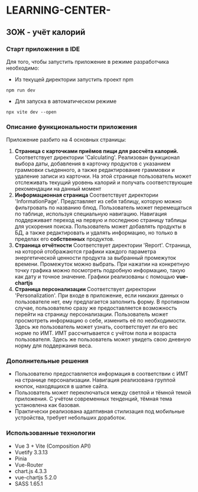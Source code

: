 # LEARNING-CENTER-
## ЗОЖ - учёт калорий
### Старт приложения в IDE
Для того, чтобы запустить приложение в режиме разработчика необходимо:
* Из текущей директории запустить проект npm
```
npm run dev
```
* Для запуска в автоматическом режиме
```
npx vite dev --open
```
### Описание функциональности приложения
Приложение разбито на 4 основных страницы:
1. **Страница с карточками приёмов пищи для рассчёта калорий.**
Соответствует директории 'Calculating'. Реализован функционал выбора даты, добавления в карточку продуктов с указанием граммовки съеденного, а также редактирование граммовки и удаление записи из карточки. На этой странице пользователь может отслеживать текущий уровень калорий и получать соответствующие рекомендации на данный момент
2. **Информационная страница**
Соответствует директории 'InformationPage'. Представляет из себя таблицу, которую можно фильтровать по названию блюд. Пользователь может перемещаться по таблице, используя специальную навигацию. Навигация поддерживает переход на первую и последнюю страницу таблицы для ускорения поиска. Пользователь может добавлять продукты в БД, а также редактировать и удалять информацию, но только в пределах его **собственных** продуктов. 
3. **Страница отчётности**
Соответствует директории 'Report'. Страница, на которой отображаются графики каждого параметра энергетической ценности продукта за выбранный промежуток времени. Промежуток можно выбрать. При нажатии на конкретную точку графика можно посмотреть подробную информацию, такую как дату и точное значение. Графики реализованы с помощью **vue-chartjs**
4. **Страница персонализации**
Соответствует директории 'Personalization'. При входе в приложение, если никаких данных о пользователе нет, ему предлагается заполнить форму. В противном случае, пользователю сразу же предоставляется возможность перейти на страницу персонализации. Пользователь может просмотреть информацию о себе, изменить её по необходимости. Здесь же пользователь может узнать, соответствует ли его вес норме по ИМТ. ИМТ рассчитывается с учётом пола и возраста пользователя. Здесь же пользователь может увидеть свою дневную норму для поддержания веса.
### Дополнительные решения
* Пользователю предоставляется информация в соответствии с ИМТ на странице персонализации. Навигация реализована группой кнопок, находящихся в шапке сайта.
* Пользователь может переключаться между светлой и тёмной темой приложения. С учётом современных тенденций, тёмная тема установлена как базовая.
* Практически реализована адаптивная стилизация под мобильные устройства, требует небольших доработок.

### Использованные технологии
* Vue 3 + Vite (Composition API)
* Vuetify 3.3.13
* Pinia
* Vue-Router
* chart.js 4.3.3
* vue-chartjs 5.2.0
* SASS 1.65.1

